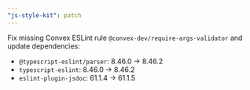 ```yaml
---
"js-style-kit": patch
---
```


Fix missing Convex ESLint rule `@convex-dev/require-args-validator` and update dependencies:

- `@typescript-eslint/parser`: 8.46.0 → 8.46.2
- `typescript-eslint`: 8.46.0 → 8.46.2
- `eslint-plugin-jsdoc`: 61.1.4 → 61.1.5
